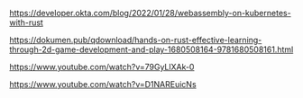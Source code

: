 
https://developer.okta.com/blog/2022/01/28/webassembly-on-kubernetes-with-rust

https://dokumen.pub/qdownload/hands-on-rust-effective-learning-through-2d-game-development-and-play-1680508164-9781680508161.html

https://www.youtube.com/watch?v=79GyLlXAk-0

https://www.youtube.com/watch?v=D1NAREuicNs